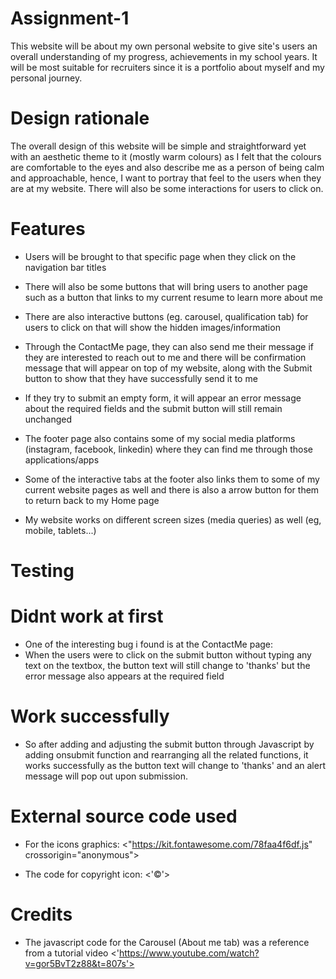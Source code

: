 # Assignment-1
This website will be about my own personal website to give site's users an overall understanding of my progress, achievements in my school years. It will be most suitable for recruiters since it is a portfolio about myself and my personal journey.

# Design rationale
The overall design of this website will be simple and straightforward yet with an aesthetic theme to it (mostly warm colours) as I felt that the colours are comfortable to the eyes and also describe me as a person of being calm and approachable, hence, I want to portray that feel to the users when they are at my website.
There will also be some interactions for users to click on.


# Features 
- Users will be brought to that specific page when they click on the navigation bar titles

- There will also be some buttons that will bring users to another page such as a button that links to my current resume to learn more about me

- There are also interactive buttons (eg. carousel, qualification tab) for users to click on that will show the hidden images/information

- Through the ContactMe page, they can also send me their message if they are interested to reach out to me and there will be confirmation message that will appear on top of my website, along with the Submit button to show that they have successfully send it to me

- If they try to submit an empty form, it will appear an error message about the required fields and the submit button will still remain unchanged

- The footer page also contains some of my social media platforms (instagram, facebook, linkedin) where they can find me through those applications/apps 

- Some of the interactive tabs at the footer also links them to some of my current website pages as well and there is also a arrow button for them to return back to my Home page

- My website works on different screen sizes (media queries) as well (eg, mobile, tablets...)


# Testing
# Didnt work at first
- One of the interesting bug i found is at the ContactMe page:
 - When the users were to click on the submit button without typing any text on the textbox, the button text will still change to 'thanks' but the error message also appears at the required field

# Work successfully
- So after adding and adjusting the submit button through Javascript by adding onsubmit function and rearranging all the related functions, it works successfully as the button text will change to 'thanks' and an alert message will pop out upon submission.


# External source code used
- For the icons graphics:
<"https://kit.fontawesome.com/78faa4f6df.js" crossorigin="anonymous">

- The code for copyright icon:
<'&#169;'>


# Credits
- The javascript code for the Carousel (About me tab) was a reference from a tutorial video 
<'https://www.youtube.com/watch?v=gor5BvT2z88&t=807s'>


